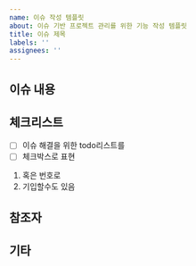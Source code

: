 ```yaml
---
name: 이슈 작성 템플릿
about: 이슈 기반 프로젝트 관리를 위한 기능 작성 템플릿
title: 이슈 제목
labels: ''
assignees: ''
---
```


## 이슈 내용

## 체크리스트

-   [ ] 이슈 해결을 위한 todo리스트를
-   [ ] 체크박스로 표현

1. 혹은 번호로
2. 기입할수도 있음

## 참조자

## 기타
